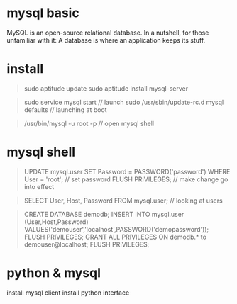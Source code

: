 # mysql basic

MySQL is an open-source relational database. In a nutshell, for those unfamiliar with it: A database is where an application keeps its stuff.

# install

> sudo aptitude update
> sudo aptitude install mysql-server

> sudo service mysql start   // launch 
> sudo /usr/sbin/update-rc.d mysql defaults  // launching at boot 

> /usr/bin/mysql -u root -p  // open mysql shell

# mysql shell 

> UPDATE mysql.user SET Password = PASSWORD('password') WHERE User = 'root'; // set password 
> FLUSH PRIVILEGES; // make change go into effect

> SELECT User, Host, Password FROM mysql.user;  // looking at users

> CREATE DATABASE demodb;
> INSERT INTO mysql.user (User,Host,Password) VALUES('demouser','localhost',PASSWORD('demopassword'));
> FLUSH PRIVILEGES;
> GRANT ALL PRIVILEGES ON demodb.* to demouser@localhost;
> FLUSH PRIVILEGES;

# python & mysql

install mysql  client
install  python interface